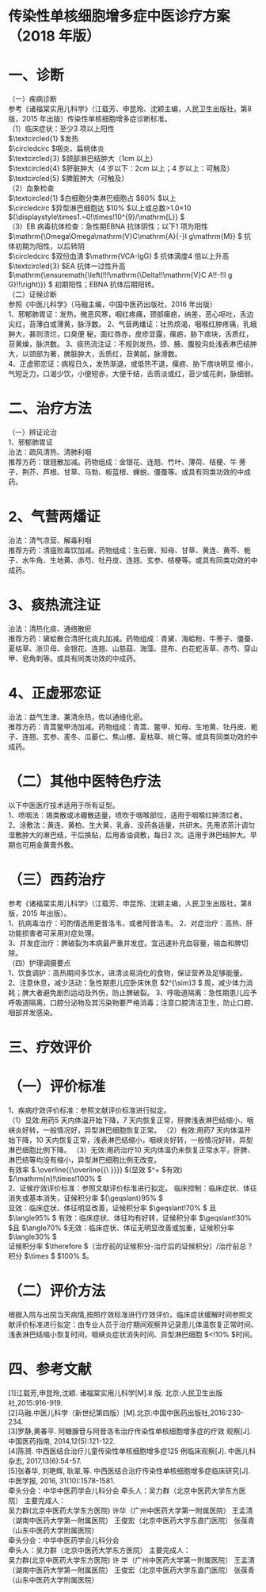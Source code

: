 # 传染性单核细胞增多症中医诊疗方案  （2018 年版）  
# 一、诊断  
（一）疾病诊断  
参考《诸福棠实用儿科学》（江载芳、申昆玲、沈颖主编，人民卫生出版社，第8 版，2015 年出版）传染性单核细胞增多症诊断标准。  
（1）临床症状：至少3 项以上阳性  
$\textcircled{1} $发热  
$\circledcirc $咽炎、扁桃体炎  
$\textcircled{3} $颈部淋巴结肿大（1cm 以上）  
$\textcircled{4} $肝脏肿大（4 岁以下：2cm 以上；4 岁以上：可触及）  
$\textcircled{5} $脾脏肿大（可触及）  
（2）血象检查  
$\textcircled{1} $白细胞分类淋巴细胞占 $60\% $以上  
$\circledcirc $异型淋巴细胞达 $10\% $以上或总数>1.0×10 ${\displaystyle\times1.~0\!\times\!10^{9}/\mathrm{L}} $  
（3）EB 病毒抗体检查：急性期EBNA 抗体阴性；以下1 项为阳性  
$\mathrm{\Omega\Omega\mathrm{V}C\mathrm{A}{-}I g\mathrm{M}} $ 抗体初期为阳性，以后转阴  
$\circledcirc $双份血清 $\mathrm{VCA-IgG} $ 抗体滴度4 倍以上升高  
$\textcircled{3} $EA 抗体一过性升高  
$\mathrm{\ensuremath{\left(\!\!\!\mathrm{\Delta\!\!\mathrm{V}C A\!\!-\!\!I g G}\!\!\right)}} $ 初期阳性；EBNA 抗体后期阳转。  
（二）证候诊断  
参照《中医儿科学》（马融主编，中国中医药出版社，2016 年出版）  
1、邪郁肺胃证：发热，微恶风寒，咽红疼痛，颈部瘰疬，纳差，恶心呕吐，舌边尖红，苔薄白或薄黄，脉浮数。 2、气营两燔证：壮热烦渴，咽喉红肿疼痛，乳蛾肿大，甚则溃烂，口臭便 秘，面红唇赤，皮疹显露，瘰疬，胁下痞块，舌质红，苔黄燥，脉洪数。 3、痰热流注证：不规则发热，颈、腋、腹股沟处浅表淋巴结肿大，以颈部为著，脾脏肿大，舌质红，苔黄腻，脉滑数。  
4、正虚邪恋证：病程日久，发热渐退，或低热不退，瘰疬、胁下痞块明显 缩小，气短乏力，口渴少饮，小便短赤，大便干结，舌质淡或红，苔少或花剥，脉细弱。  
# 二、治疗方法  
（一）辨证论治  
1、邪郁肺胃证  
治法：疏风清热、清肺利咽  
推荐方药：银翘散加减。药物组成：金银花、连翘、竹叶、薄荷、桔梗、牛 蒡子、荆芥、芦根、甘草、马勃、板蓝根、蝉蜕、僵蚕等。或具有同类功效的中成药。  
# 2、气营两燔证  
治法：清气凉营、解毒利咽  
推荐方药：清瘟败毒饮加减。药物组成：生石膏、知母、甘草、黄连、黄芩、栀子、水牛角、生地黄、赤芍、牡丹皮、连翘、玄参、桔梗等。或具有同类功效的中成药。  
# 3、痰热流注证  
治法：清热化痰、通络散瘀  
推荐方药：黛蛤散合清肝化痰丸加减。药物组成：青黛、海蛤粉、牛蒡子、僵蚕、夏枯草、浙贝母、金银花、连翘、山慈菇、海藻、昆布、白花蛇舌草、赤芍、穿山甲、皂角刺等。或具有同类功效的中成药。  
# 4、正虚邪恋证  
治法：益气生津、兼清余热，佐以通络化瘀。  
推荐方药：青蒿鳖甲汤加减。药物组成：青蒿、鳖甲、知母、生地黄、牡丹皮、栀子、连翘、玄参、麦冬、瓜蒌仁、焦山楂、夏枯草、桃仁等。或具有同类功效的中成药。  
# （二）其他中医特色疗法  
以下中医医疗技术适用于所有证型。  
1、喷咽法：锡类散或冰硼散适量，喷吹于咽喉部位，适用于咽喉红肿溃烂者。  
2、涂敷法：黄连、黄柏、生大黄、乳香、没药各适量，共研末。先用浓茶汁调匀湿敷肿大的淋巴结，干后换贴，后用香油调敷，每日2 次。适用于淋巴结肿大。早期也可用金黄膏外敷。  
# （三）西药治疗  
参考《诸福棠实用儿科学》（江载芳、申昆玲、沈颖主编，人民卫生出版社，第8 版，2015 年出版）。  
1、抗病毒治疗：可酌情选用更昔洛韦，或者阿昔洛韦。 2、对症治疗：高热、肝功能损害者可采用对症处理。  
3、并发症治疗：脾破裂为本病最严重并发症。宜迅速补充血容量，输血和脾切除。  
（四）护理调摄要点  
1、饮食调护：高热期间多饮水，进清淡易消化的食物，保证营养及足够能量。 2、注意休息，减少活动：急性期患儿应卧床休息 $2^{\sim}3 $ 周，减少体力消耗；脾大者避免剧烈运动及外伤，防止脾破裂。 3、呼吸道隔离：急性期患儿应予呼吸道隔离，口腔分泌物及其污染物要严格消毒；注意口腔清洁卫生，防止口腔、咽部并发感染。  
# 三、疗效评价  
# （一）评价标准  
1、疾病疗效评价标准：参照文献评价标准进行拟定。  
（1）显效:用药5 天内体温开始下降，7 天内恢复正常，肝脾浅表淋巴结缩小，咽峡炎好转，一般情况好，异型淋巴细胞恢复正常。 （2）有效:用药7 天内体温开始下降，10 天内恢复正常，浅表淋巴结缩小，咽峡炎好转，一般情况好转，异型淋巴细胞比例下降。 （3）无效:用药治疗10 天内体温仍未恢复正常水平，肝脾、淋巴结等均没有缩小，异型淋巴细胞比例无改变。  
有效率 $.\overline{{\overline{{\ }}}} $(显效 $^+ $有效) $/\mathrm{n}\!\times\!100\% $  
2、证候疗效评价标准：参照文献评价标准进行拟定。 临床控制：临床症状、体征消失或基本消失，证候积分率 ${\geqslant}95\% $  
显效：临床症状、体征明显改善，证候积分率 $\geqslant\!70\% $ 且 $\langle95\% $ 有效：临床症状、体征均有好转，证候积分率 $\geqslant\!30\% $且 $\angle70\% $无效：临床症状、体征无明显改善或加重，证候积分率 $\langle30\% $  
证候积分率 $\therefore $（治疗前的证候积分-治疗后的证候积分）/治疗前总？积分 $\times $ $100\% $。  
# （二）评价方法  
根据入院与出院当天病情,按照疗效标准进行疗效评价。临床症状缓解时间参照文献评价标准进行拟定：由专业人员于治疗期间观察并记录患儿体温恢复正常时间、浅表淋巴结缩小恢复时间，咽峡炎症状消失时间、异型淋巴细胞 $<\!10\% $时间。  
# 四、参考文献  
[1]江载芳,申昆玲,沈颖. 诸福棠实用儿科学[M].8 版. 北京:人民卫生出版社,2015:916-919.  
[2]马融.中医儿科学（新世纪第四版）[M].北京:中国中医药出版社,2016:230-234.  
[3]罗静,黄春平. 阿糖腺苷与阿昔洛韦治疗传染性单核细胞增多症的疗效 观察[J]. 中国医药指南, 2014,12(5):121-122.  
[4]陈赟. 中西医结合治疗儿童传染性单核细胞增多症125 例临床观察[J]. 中医儿科杂志, 2017,13(6):54-57.  
[5]张春华, 刘艳辉, 耿翠,等. 中西医结合治疗传染性单核细胞增多症临床研究[J]. 中医学报, 2016, 31(10):1578-1581.  
牵头分会：中华中医药学会儿科分会 牵头人：吴力群（北京中医药大学东方医院） 主要完成人：  
吴力群(北京中医药大学东方医院) 许华（广州中医药大学第一附属医院） 王孟清（湖南中医药大学第一附属医院） 王俊宏（北京中医药大学东直门医院） 张葆青（山东中医药大学附属医院）  
牵头分会：中华中医药学会儿科分会  
牵头人：吴力群（北京中医药大学东方医院） 主要完成人：  
吴力群(北京中医药大学东方医院) 许 华（广州中医药大学第一附属医院） 王孟清（湖南中医药大学第一附属医院） 王俊宏（北京中医药大学东直门医院） 张葆青（山东中医药大学附属医院）  